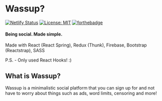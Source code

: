 # Wassup? 
[![Netlify Status](https://api.netlify.com/api/v1/badges/73668aee-59f5-44ef-a148-77bf097683d3/deploy-status)](https://app.netlify.com/sites/wassup/deploys) [![License: MIT](https://img.shields.io/badge/License-MIT-blue.svg)](https://opensource.org/licenses/MIT) 
[![forthebadge](https://forthebadge.com/images/badges/made-with-javascript.svg)](https://forthebadge.com)

#### Being social. Made simple.

Made with React (React Spring), Redux (Thunk), Firebase, Bootstrap (Reactstrap), SASS

P.S. - Only used React Hooks! :)


## What is Wassup?
Wassup is a minimalistic social platform that you can sign up for and not have to worry about things such as ads, word limits, censoring and more!
